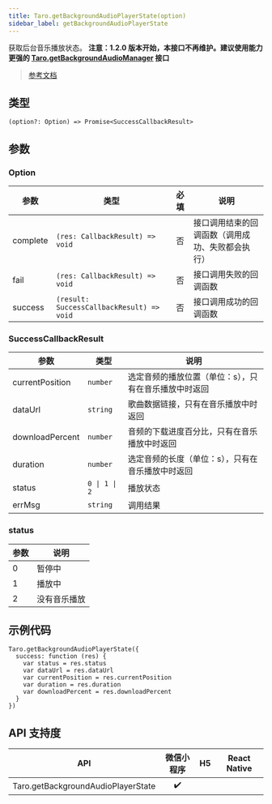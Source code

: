 ```yaml
---
title: Taro.getBackgroundAudioPlayerState(option)
sidebar_label: getBackgroundAudioPlayerState
---
```


获取后台音乐播放状态。
**注意：1.2.0 版本开始，本接口不再维护。建议使用能力更强的 [Taro.getBackgroundAudioManager](https://developers.weixin.qq.com/miniprogram/dev/api/media/background-audio/wx.getBackgroundAudioManager.html) 接口**

> [参考文档](https://developers.weixin.qq.com/miniprogram/dev/api/media/background-audio/wx.getBackgroundAudioPlayerState.html)

## 类型

```tsx
(option?: Option) => Promise<SuccessCallbackResult>
```

## 参数

### Option

<table>
  <thead>
    <tr>
      <th>参数</th>
      <th>类型</th>
      <th style="text-align:center">必填</th>
      <th>说明</th>
    </tr>
  </thead>
  <tbody>
    <tr>
      <td>complete</td>
      <td><code>(res: CallbackResult) =&gt; void</code></td>
      <td style="text-align:center">否</td>
      <td>接口调用结束的回调函数（调用成功、失败都会执行）</td>
    </tr>
    <tr>
      <td>fail</td>
      <td><code>(res: CallbackResult) =&gt; void</code></td>
      <td style="text-align:center">否</td>
      <td>接口调用失败的回调函数</td>
    </tr>
    <tr>
      <td>success</td>
      <td><code>(result: SuccessCallbackResult) =&gt; void</code></td>
      <td style="text-align:center">否</td>
      <td>接口调用成功的回调函数</td>
    </tr>
  </tbody>
</table>

### SuccessCallbackResult

<table>
  <thead>
    <tr>
      <th>参数</th>
      <th>类型</th>
      <th>说明</th>
    </tr>
  </thead>
  <tbody>
    <tr>
      <td>currentPosition</td>
      <td><code>number</code></td>
      <td>选定音频的播放位置（单位：s），只有在音乐播放中时返回</td>
    </tr>
    <tr>
      <td>dataUrl</td>
      <td><code>string</code></td>
      <td>歌曲数据链接，只有在音乐播放中时返回</td>
    </tr>
    <tr>
      <td>downloadPercent</td>
      <td><code>number</code></td>
      <td>音频的下载进度百分比，只有在音乐播放中时返回</td>
    </tr>
    <tr>
      <td>duration</td>
      <td><code>number</code></td>
      <td>选定音频的长度（单位：s），只有在音乐播放中时返回</td>
    </tr>
    <tr>
      <td>status</td>
      <td><code>0 | 1 | 2</code></td>
      <td>播放状态</td>
    </tr>
    <tr>
      <td>errMsg</td>
      <td><code>string</code></td>
      <td>调用结果</td>
    </tr>
  </tbody>
</table>

### status

<table>
  <thead>
    <tr>
      <th>参数</th>
      <th>说明</th>
    </tr>
  </thead>
  <tbody>
    <tr>
      <td>0</td>
      <td>暂停中</td>
    </tr>
    <tr>
      <td>1</td>
      <td>播放中</td>
    </tr>
    <tr>
      <td>2</td>
      <td>没有音乐播放</td>
    </tr>
  </tbody>
</table>

## 示例代码

```tsx
Taro.getBackgroundAudioPlayerState({
  success: function (res) {
    var status = res.status
    var dataUrl = res.dataUrl
    var currentPosition = res.currentPosition
    var duration = res.duration
    var downloadPercent = res.downloadPercent
  }
})
```

## API 支持度

| API | 微信小程序 | H5 | React Native |
| :---: | :---: | :---: | :---: |
| Taro.getBackgroundAudioPlayerState | ✔️ |  |  |
